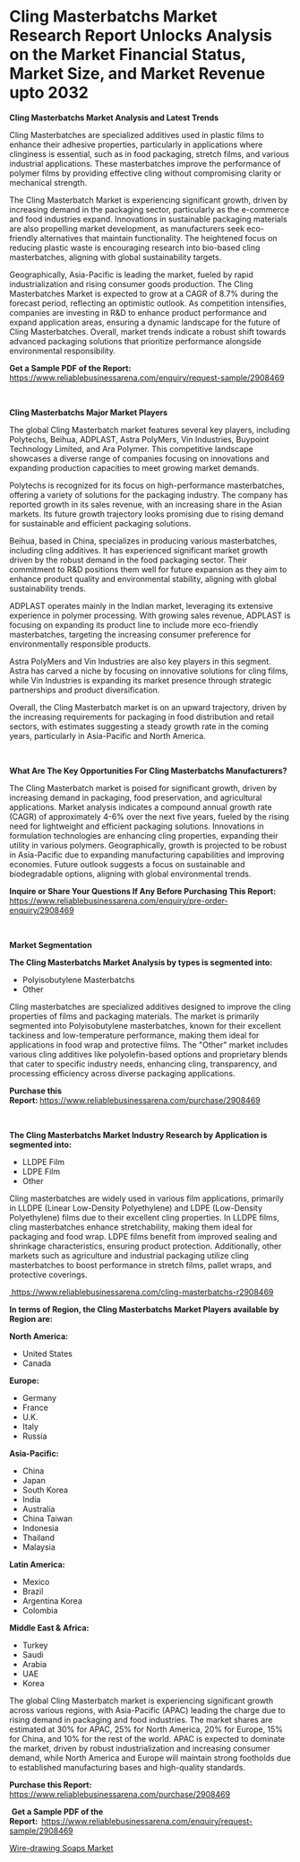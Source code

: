 <p><h1>Cling Masterbatchs Market Research Report Unlocks Analysis on the Market Financial Status, Market Size, and Market Revenue upto 2032</h1></p><p><strong>Cling Masterbatchs Market Analysis and Latest Trends</strong></p>
<p><p>Cling Masterbatches are specialized additives used in plastic films to enhance their adhesive properties, particularly in applications where clinginess is essential, such as in food packaging, stretch films, and various industrial applications. These masterbatches improve the performance of polymer films by providing effective cling without compromising clarity or mechanical strength.</p><p>The Cling Masterbatch Market is experiencing significant growth, driven by increasing demand in the packaging sector, particularly as the e-commerce and food industries expand. Innovations in sustainable packaging materials are also propelling market development, as manufacturers seek eco-friendly alternatives that maintain functionality. The heightened focus on reducing plastic waste is encouraging research into bio-based cling masterbatches, aligning with global sustainability targets.</p><p>Geographically, Asia-Pacific is leading the market, fueled by rapid industrialization and rising consumer goods production. The Cling Masterbatches Market is expected to grow at a CAGR of 8.7% during the forecast period, reflecting an optimistic outlook. As competition intensifies, companies are investing in R&D to enhance product performance and expand application areas, ensuring a dynamic landscape for the future of Cling Masterbatches. Overall, market trends indicate a robust shift towards advanced packaging solutions that prioritize performance alongside environmental responsibility.</p></p>
<p><strong>Get a Sample PDF of the Report:&nbsp;</strong> <a href="https://www.reliablebusinessarena.com/enquiry/request-sample/2908469?utm_campaign=3251&utm_medium=2&utm_source=Github&utm_content=ia&utm_term=12032025&utm_id=cling-masterbatchs">https://www.reliablebusinessarena.com/enquiry/request-sample/2908469</a></p>
<p>&nbsp;</p>
<p><strong>Cling Masterbatchs Major Market Players</strong></p>
<p><p>The global Cling Masterbatch market features several key players, including Polytechs, Beihua, ADPLAST, Astra PolyMers, Vin Industries, Buypoint Technology Limited, and Ara Polymer. This competitive landscape showcases a diverse range of companies focusing on innovations and expanding production capacities to meet growing market demands.</p><p>Polytechs is recognized for its focus on high-performance masterbatches, offering a variety of solutions for the packaging industry. The company has reported growth in its sales revenue, with an increasing share in the Asian markets. Its future growth trajectory looks promising due to rising demand for sustainable and efficient packaging solutions.</p><p>Beihua, based in China, specializes in producing various masterbatches, including cling additives. It has experienced significant market growth driven by the robust demand in the food packaging sector. Their commitment to R&D positions them well for future expansion as they aim to enhance product quality and environmental stability, aligning with global sustainability trends.</p><p>ADPLAST operates mainly in the Indian market, leveraging its extensive experience in polymer processing. With growing sales revenue, ADPLAST is focusing on expanding its product line to include more eco-friendly masterbatches, targeting the increasing consumer preference for environmentally responsible products.</p><p>Astra PolyMers and Vin Industries are also key players in this segment. Astra has carved a niche by focusing on innovative solutions for cling films, while Vin Industries is expanding its market presence through strategic partnerships and product diversification.</p><p>Overall, the Cling Masterbatch market is on an upward trajectory, driven by the increasing requirements for packaging in food distribution and retail sectors, with estimates suggesting a steady growth rate in the coming years, particularly in Asia-Pacific and North America.</p></p>
<p>&nbsp;</p>
<p><strong>What Are The Key Opportunities For Cling Masterbatchs Manufacturers?</strong></p>
<p><p>The Cling Masterbatch market is poised for significant growth, driven by increasing demand in packaging, food preservation, and agricultural applications. Market analysis indicates a compound annual growth rate (CAGR) of approximately 4-6% over the next five years, fueled by the rising need for lightweight and efficient packaging solutions. Innovations in formulation technologies are enhancing cling properties, expanding their utility in various polymers. Geographically, growth is projected to be robust in Asia-Pacific due to expanding manufacturing capabilities and improving economies. Future outlook suggests a focus on sustainable and biodegradable options, aligning with global environmental trends.</p></p>
<p><strong>Inquire or Share Your Questions If Any Before Purchasing This Report:</strong> <a href="https://www.reliablebusinessarena.com/enquiry/pre-order-enquiry/2908469?utm_campaign=3251&utm_medium=2&utm_source=Github&utm_content=ia&utm_term=12032025&utm_id=cling-masterbatchs">https://www.reliablebusinessarena.com/enquiry/pre-order-enquiry/2908469</a></p>
<p>&nbsp;</p>
<p><strong>Market Segmentation</strong></p>
<p><strong>The Cling Masterbatchs Market Analysis by types is segmented into:</strong></p>
<p><ul><li>Polyisobutylene Masterbatchs</li><li>Other</li></ul></p>
<p><p>Cling masterbatches are specialized additives designed to improve the cling properties of films and packaging materials. The market is primarily segmented into Polyisobutylene masterbatches, known for their excellent tackiness and low-temperature performance, making them ideal for applications in food wrap and protective films. The "Other" market includes various cling additives like polyolefin-based options and proprietary blends that cater to specific industry needs, enhancing cling, transparency, and processing efficiency across diverse packaging applications.</p></p>
<p><strong>Purchase this Report:&nbsp;</strong><a href="https://www.reliablebusinessarena.com/purchase/2908469?utm_campaign=3251&utm_medium=2&utm_source=Github&utm_content=ia&utm_term=12032025&utm_id=cling-masterbatchs">https://www.reliablebusinessarena.com/purchase/2908469</a></p>
<p>&nbsp;</p>
<p><strong>The Cling Masterbatchs Market Industry Research by Application is segmented into:</strong></p>
<p><ul><li>LLDPE Film</li><li>LDPE Film</li><li>Other</li></ul></p>
<p><p>Cling masterbatches are widely used in various film applications, primarily in LLDPE (Linear Low-Density Polyethylene) and LDPE (Low-Density Polyethylene) films due to their excellent cling properties. In LLDPE films, cling masterbatches enhance stretchability, making them ideal for packaging and food wrap. LDPE films benefit from improved sealing and shrinkage characteristics, ensuring product protection. Additionally, other markets such as agriculture and industrial packaging utilize cling masterbatches to boost performance in stretch films, pallet wraps, and protective coverings.</p></p>
<p><a href="https://www.reliablebusinessarena.com/cling-masterbatchs-r2908469?utm_campaign=3251&utm_medium=2&utm_source=Github&utm_content=ia&utm_term=12032025&utm_id=cling-masterbatchs">&nbsp;https://www.reliablebusinessarena.com/cling-masterbatchs-r2908469</a></p>
<p><strong>In terms of Region, the Cling Masterbatchs Market Players available by Region are:</strong></p>
<p>
    <p> <strong> North America: </strong>
        <ul>
            <li>United States</li>
            <li>Canada</li>
        </ul>
        </p> 
    <p> <strong> Europe: </strong>
        <ul>
            <li>Germany</li>
            <li>France</li>
            <li>U.K.</li>
            <li>Italy</li>
            <li>Russia</li>
        </ul>
        </p> 
    <p> <strong> Asia-Pacific: </strong>
        <ul>
            <li>China</li>
            <li>Japan</li>
            <li>South Korea</li>
            <li>India</li>
            <li>Australia</li>
            <li>China Taiwan</li>
            <li>Indonesia</li>
            <li>Thailand</li>
            <li>Malaysia</li>
        </ul>
        </p> 
    <p> <strong> Latin America: </strong>
        <ul>
            <li>Mexico</li>
            <li>Brazil</li>
            <li>Argentina Korea</li>
            <li>Colombia</li>
        </ul>
        </p> 
    <p> <strong> Middle East & Africa: </strong>
        <ul>
            <li>Turkey</li>
            <li>Saudi</li>
            <li>Arabia</li>
            <li>UAE</li>
            <li>Korea</li>
        </ul>
    </p>
    </p>
<p><p>The global Cling Masterbatch market is experiencing significant growth across various regions, with Asia-Pacific (APAC) leading the charge due to rising demand in packaging and food industries. The market shares are estimated at 30% for APAC, 25% for North America, 20% for Europe, 15% for China, and 10% for the rest of the world. APAC is expected to dominate the market, driven by robust industrialization and increasing consumer demand, while North America and Europe will maintain strong footholds due to established manufacturing bases and high-quality standards.</p></p>
<p><strong>Purchase this Report: </strong><a href="https://www.reliablebusinessarena.com/purchase/2908469?utm_campaign=3251&utm_medium=2&utm_source=Github&utm_content=ia&utm_term=12032025&utm_id=cling-masterbatchs">https://www.reliablebusinessarena.com/purchase/2908469</a></p>
<p>&nbsp;<strong>Get a Sample PDF of the Report:&nbsp;&nbsp;</strong><a href="https://www.reliablebusinessarena.com/enquiry/request-sample/2908469?utm_campaign=3251&utm_medium=2&utm_source=Github&utm_content=ia&utm_term=12032025&utm_id=cling-masterbatchs">https://www.reliablebusinessarena.com/enquiry/request-sample/2908469</a></p>
<p><strong></strong></p>
<p><p><a href="https://github.com/joubehobock75/Market-Research-Report-List-1/blob/main/wire-drawing-soaps-market.md?utm_campaign=3251&utm_medium=2&utm_source=Github&utm_content=ia&utm_term=12032025&utm_id=cling-masterbatchs">Wire-drawing Soaps Market</a></p></p>